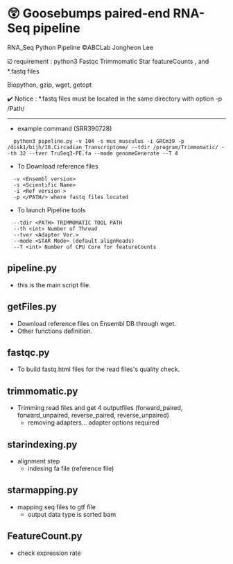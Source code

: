 # :astonished:  Goosebumps paired-end RNA-Seq pipeline
RNA_Seq Python Pipeline 
:copyright:ABCLab Jongheon Lee

:ballot_box_with_check: requirement : python3 Fastqc Trimmomatic Star featureCounts , and *.fastq files

Biopython, gzip, wget, getopt

  :heavy_check_mark: Notice : *.fastq files must be located in the same directory with option -p /Path/

-------------------------------

+ example command (SRR390728)
```
  python3 pipeline.py -v 104 -s mus_musculus -i GRCm39 -p /disk1/bijh/10.Circadian_Transcriptome/ --tdir /program/Trimmomatic/ --th 32 --tver TruSeq3-PE.fa --mode genomeGenerate --T 4 

```
+ To Download reference files 
```
  -v <Ensembl version>
  -s <Scientific Name>
  -i <Ref version >
  -p </PATH/> where fastq files located
```
+ To launch Pipeline tools
```
  --tdir <PATH> TRIMMOMATIC TOOL PATH
  --th <int> Number of Thread
  --tver <Adapter Ver.>
  --mode <STAR Mode> (default alignReads)
  --T <int> Number of CPU Core for featureCounts
```
## pipeline.py 

+ this is the main script file.

## getFiles.py

+ Download reference files on Ensembl DB through wget. 
+ Other functions definition. 

## fastqc.py 

+ To build fastq.html files for the read files's quality check. 

## trimmomatic.py

+ Trimming read files and get 4 outputfiles (forward_paired, forward_unpaired, reverse_paired, reverse_unpaired)
  + removing adapters... adapter options required

## starindexing.py

+ alignment step
  + indexing fa file (reference file)

## starmapping.py

+ mapping seq files to gtf file 
  + output data type is sorted bam
  
## FeatureCount.py
 
+ check expression rate
